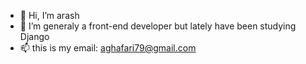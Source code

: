 - 👋 Hi, I’m arash
- 👀 I’m generaly a front-end developer but lately have been studying Django
- 📫 this is my email: aghafari79@gmail.com

